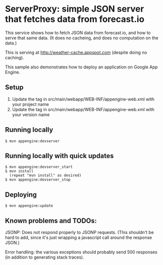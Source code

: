 # ServerProxy: simple JSON server that fetches data from forecast.io

This service shows how to fetch JSON data from forecast.io, and how to serve
that same data.  (It does no cacheing, and does no computation on the data.)

This is serving at http://weather-cache.appspot.com (despite doing no caching).

This sample also demonstrates how to deploy an application on Google App Engine.
## Setup
1. Update the <application> tag in src/main/webapp/WEB-INF/appengine-web.xml with your project name
1. Update the <version> tag in src/main/webapp/WEB-INF/appengine-web.xml with your version name

## Running locally
    $ mvn appengine:devserver

## Running locally with quick updates
    $ mvn appengine:devserver_start
    $ mvn install
      (repeat "mvn install" as desired)
    $ mvn appengine:devserver_stop

## Deploying
    $ mvn appengine:update

## Known problems and TODOs:
JSONP: Does not respond properly to JSONP requests.  (This shouldn't be hard to add, since it's just wrapping a javascript call around the response JSON.)

Error handling: the various exceptions should probably send 500 responses
(in addition to generating stack traces).
